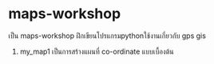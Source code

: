 # maps-workshop
เป็น maps-workshop ฝึกเขียนโปรแกรมpythonใช้งานเกี่ยวกับ  gps gis 

1. my_map1 เป็นการสร้างแผนที่ co-ordinate แบบเบื้องต้น

